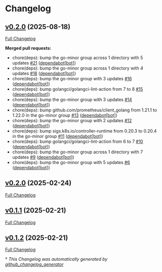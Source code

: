 # Changelog

## [v0.2.0](https://github.com/somaz94/k8s-namespace-sync/tree/v0.2.0) (2025-08-18)

[Full Changelog](https://github.com/somaz94/k8s-namespace-sync/compare/v0.2.0...v0.2.0)

**Merged pull requests:**

- chore\(deps\): bump the go-minor group across 1 directory with 5 updates [\#21](https://github.com/somaz94/k8s-namespace-sync/pull/21) ([dependabot[bot]](https://github.com/apps/dependabot))
- chore\(deps\): bump the go-minor group across 1 directory with 4 updates [\#18](https://github.com/somaz94/k8s-namespace-sync/pull/18) ([dependabot[bot]](https://github.com/apps/dependabot))
- chore\(deps\): bump the go-minor group with 3 updates [\#16](https://github.com/somaz94/k8s-namespace-sync/pull/16) ([dependabot[bot]](https://github.com/apps/dependabot))
- chore\(deps\): bump golangci/golangci-lint-action from 7 to 8 [\#15](https://github.com/somaz94/k8s-namespace-sync/pull/15) ([dependabot[bot]](https://github.com/apps/dependabot))
- chore\(deps\): bump the go-minor group with 3 updates [\#14](https://github.com/somaz94/k8s-namespace-sync/pull/14) ([dependabot[bot]](https://github.com/apps/dependabot))
- chore\(deps\): bump github.com/prometheus/client\_golang from 1.21.1 to 1.22.0 in the go-minor group [\#13](https://github.com/somaz94/k8s-namespace-sync/pull/13) ([dependabot[bot]](https://github.com/apps/dependabot))
- chore\(deps\): bump the go-minor group with 2 updates [\#12](https://github.com/somaz94/k8s-namespace-sync/pull/12) ([dependabot[bot]](https://github.com/apps/dependabot))
- chore\(deps\): bump sigs.k8s.io/controller-runtime from 0.20.3 to 0.20.4 in the go-minor group [\#11](https://github.com/somaz94/k8s-namespace-sync/pull/11) ([dependabot[bot]](https://github.com/apps/dependabot))
- chore\(deps\): bump golangci/golangci-lint-action from 6 to 7 [\#10](https://github.com/somaz94/k8s-namespace-sync/pull/10) ([dependabot[bot]](https://github.com/apps/dependabot))
- chore\(deps\): bump the go-minor group across 1 directory with 7 updates [\#9](https://github.com/somaz94/k8s-namespace-sync/pull/9) ([dependabot[bot]](https://github.com/apps/dependabot))
- chore\(deps\): bump the go-minor group with 5 updates [\#6](https://github.com/somaz94/k8s-namespace-sync/pull/6) ([dependabot[bot]](https://github.com/apps/dependabot))

## [v0.2.0](https://github.com/somaz94/k8s-namespace-sync/tree/v0.2.0) (2025-02-24)

[Full Changelog](https://github.com/somaz94/k8s-namespace-sync/compare/v0.1.1...v0.2.0)

## [v0.1.1](https://github.com/somaz94/k8s-namespace-sync/tree/v0.1.1) (2025-02-21)

[Full Changelog](https://github.com/somaz94/k8s-namespace-sync/compare/v0.1.2...v0.1.1)

## [v0.1.2](https://github.com/somaz94/k8s-namespace-sync/tree/v0.1.2) (2025-02-21)

[Full Changelog](https://github.com/somaz94/k8s-namespace-sync/compare/v0.1.0...v0.1.2)



\* *This Changelog was automatically generated by [github_changelog_generator](https://github.com/github-changelog-generator/github-changelog-generator)*
